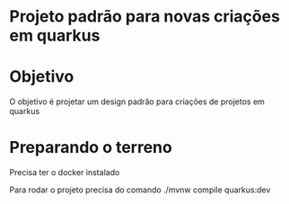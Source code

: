 # Projeto padrão para novas criações em quarkus

# Objetivo
  O objetivo é projetar um design padrão para criações de projetos em quarkus

# Preparando o terreno
  Precisa ter o docker instalado

  Para rodar o projeto precisa do comando
  ./mvnw compile quarkus:dev


